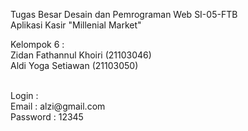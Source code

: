 Tugas Besar Desain dan Pemrograman Web SI-05-FTB <br>
Aplikasi Kasir "Millenial Market"<br>

Kelompok 6 :<br>
Zidan Fathannul Khoiri (21103046)<br>
Aldi Yoga Setiawan (21103050)<br>

<br>
Login : <br>
Email : alzi@gmail.com <br>
Password : 12345
